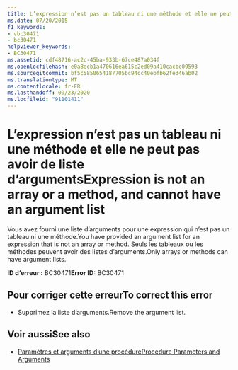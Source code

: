 ```yaml
---
title: L’expression n’est pas un tableau ni une méthode et elle ne peut pas avoir de liste d’arguments
ms.date: 07/20/2015
f1_keywords:
- vbc30471
- bc30471
helpviewer_keywords:
- BC30471
ms.assetid: cdf48716-ac2c-45ba-933b-67ce487a034f
ms.openlocfilehash: e0a8ecb1a470616ea615c2ed09a410cacbc09593
ms.sourcegitcommit: bf5c5850654187705bc94cc40ebfb62fe346ab02
ms.translationtype: MT
ms.contentlocale: fr-FR
ms.lasthandoff: 09/23/2020
ms.locfileid: "91101411"
---
```

# <a name="expression-is-not-an-array-or-a-method-and-cannot-have-an-argument-list"></a><span data-ttu-id="50c55-102">L’expression n’est pas un tableau ni une méthode et elle ne peut pas avoir de liste d’arguments</span><span class="sxs-lookup"><span data-stu-id="50c55-102">Expression is not an array or a method, and cannot have an argument list</span></span>

<span data-ttu-id="50c55-103">Vous avez fourni une liste d’arguments pour une expression qui n’est pas un tableau ni une méthode.</span><span class="sxs-lookup"><span data-stu-id="50c55-103">You have provided an argument list for an expression that is not an array or method.</span></span> <span data-ttu-id="50c55-104">Seuls les tableaux ou les méthodes peuvent avoir des listes d’arguments.</span><span class="sxs-lookup"><span data-stu-id="50c55-104">Only arrays or methods can have argument lists.</span></span>  
  
 <span data-ttu-id="50c55-105">**ID d’erreur :** BC30471</span><span class="sxs-lookup"><span data-stu-id="50c55-105">**Error ID:** BC30471</span></span>  
  
## <a name="to-correct-this-error"></a><span data-ttu-id="50c55-106">Pour corriger cette erreur</span><span class="sxs-lookup"><span data-stu-id="50c55-106">To correct this error</span></span>  
  
- <span data-ttu-id="50c55-107">Supprimez la liste d’arguments.</span><span class="sxs-lookup"><span data-stu-id="50c55-107">Remove the argument list.</span></span>  
  
## <a name="see-also"></a><span data-ttu-id="50c55-108">Voir aussi</span><span class="sxs-lookup"><span data-stu-id="50c55-108">See also</span></span>

- [<span data-ttu-id="50c55-109">Paramètres et arguments d’une procédure</span><span class="sxs-lookup"><span data-stu-id="50c55-109">Procedure Parameters and Arguments</span></span>](../programming-guide/language-features/procedures/procedure-parameters-and-arguments.md)

